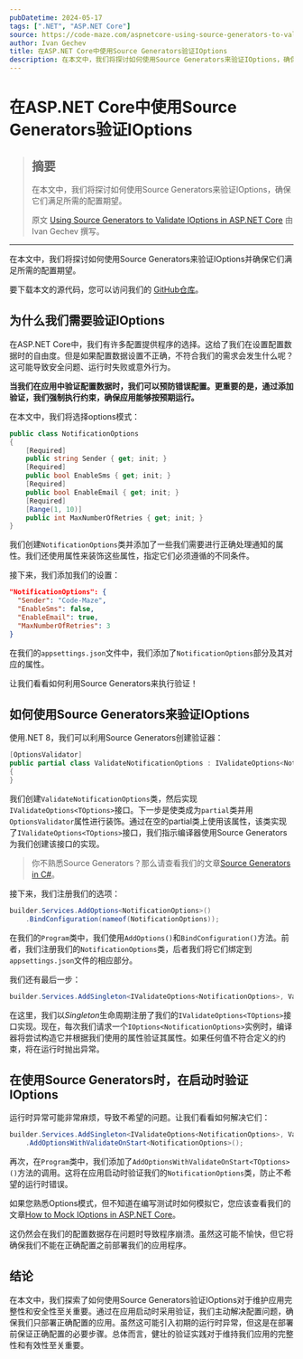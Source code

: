 ```yaml
---
pubDatetime: 2024-05-17
tags: [".NET", "ASP.NET Core"]
source: https://code-maze.com/aspnetcore-using-source-generators-to-validate-ioptions/
author: Ivan Gechev
title: 在ASP.NET Core中使用Source Generators验证IOptions
description: 在本文中，我们将探讨如何使用Source Generators来验证IOptions，确保它们满足所需的配置期望。
---
```


# 在ASP.NET Core中使用Source Generators验证IOptions

> ## 摘要
>
> 在本文中，我们将探讨如何使用Source Generators来验证IOptions，确保它们满足所需的配置期望。
>
> 原文 [Using Source Generators to Validate IOptions in ASP.NET Core](https://code-maze.com/aspnetcore-using-source-generators-to-validate-ioptions/) 由 Ivan Gechev 撰写。

---

在本文中，我们将探讨如何使用Source Generators来验证IOptions并确保它们满足所需的配置期望。

要下载本文的源代码，您可以访问我们的 [GitHub仓库](https://github.com/CodeMazeBlog/CodeMazeGuides/tree/main/aspnetcore-webapi/ValidationForConfigurationData)。

## 为什么我们需要验证IOptions

在ASP.NET Core中，我们有许多配置提供程序的选择。这给了我们在设置配置数据时的自由度。但是如果配置数据设置不正确，不符合我们的需求会发生什么呢？这可能导致安全问题、运行时失败或意外行为。

**当我们在应用中验证配置数据时，我们可以预防错误配置。更重要的是，通过添加验证，我们强制执行约束，确保应用能够按预期运行。**

在本文中，我们将选择options模式：

```csharp
public class NotificationOptions
{
    [Required]
    public string Sender { get; init; }
    [Required]
    public bool EnableSms { get; init; }
    [Required]
    public bool EnableEmail { get; init; }
    [Required]
    [Range(1, 10)]
    public int MaxNumberOfRetries { get; init; }
}
```

我们创建`NotificationOptions`类并添加了一些我们需要进行正确处理通知的属性。我们还使用属性来装饰这些属性，指定它们必须遵循的不同条件。

接下来，我们添加我们的设置：

```json
"NotificationOptions": {
  "Sender": "Code-Maze",
  "EnableSms": false,
  "EnableEmail": true,
  "MaxNumberOfRetries": 3
}
```

在我们的`appsettings.json`文件中，我们添加了`NotificationOptions`部分及其对应的属性。

让我们看看如何利用Source Generators来执行验证！

## 如何使用Source Generators来验证IOptions

使用.NET 8，我们可以利用Source Generators创建验证器：

```csharp
[OptionsValidator]
public partial class ValidateNotificationOptions : IValidateOptions<NotificationOptions>
{
}
```

我们创建`ValidateNotificationOptions`类，然后实现`IValidateOptions<TOptions>`接口。下一步是使类成为`partial`类并用`OptionsValidator`属性进行装饰。通过在空的partial类上使用该属性，该类实现了`IValidateOptions<TOptions>`接口，我们指示编译器使用Source Generators为我们创建该接口的实现。

> 你不熟悉Source Generators？那么请查看我们的文章[Source Generators in C#](https://code-maze.com/csharp-source-generators/)。

接下来，我们注册我们的选项：

```csharp
builder.Services.AddOptions<NotificationOptions>()
    .BindConfiguration(nameof(NotificationOptions));
```

在我们的`Program`类中，我们使用`AddOptions()`和`BindConfiguration()`方法。前者，我们注册我们的`NotificationOptions`类，后者我们将它们绑定到`appsettings.json`文件的相应部分。

我们还有最后一步：

```csharp
builder.Services.AddSingleton<IValidateOptions<NotificationOptions>, ValidateNotificationOptions>()
```

在这里，我们以*Singleton*生命周期注册了我们的`IValidateOptions<TOptions>`接口实现。现在，每次我们请求一个`IOptions<NotificationOptions>`实例时，编译器将尝试构造它并根据我们使用的属性验证其属性。如果任何值不符合定义的约束，将在运行时抛出异常。

## 在使用Source Generators时，在启动时验证IOptions

运行时异常可能非常麻烦，导致不希望的问题。让我们看看如何解决它们：

```csharp
builder.Services.AddSingleton<IValidateOptions<NotificationOptions>, ValidateNotificationOptions>()
    .AddOptionsWithValidateOnStart<NotificationOptions>();
```

再次，在`Program`类中，我们添加了`AddOptionsWithValidateOnStart<TOptions>()`方法的调用。这将在应用启动时验证我们的`NotificationOptions`类，防止不希望的运行时错误。

如果您熟悉Options模式，但不知道在编写测试时如何模拟它，您应该查看我们的文章[How to Mock IOptions in ASP.NET Core](https://code-maze.com/csharp-mock-ioptions/)。

这仍然会在我们的配置数据存在问题时导致程序崩溃。虽然这可能不愉快，但它将确保我们不能在正确配置之前部署我们的应用程序。

## 结论

在本文中，我们探索了如何使用Source Generators验证IOptions对于维护应用完整性和安全性至关重要。通过在应用启动时采用验证，我们主动解决配置问题，确保我们只部署正确配置的应用。虽然这可能引入初期的运行时异常，但这是在部署前保证正确配置的必要步骤。总体而言，健壮的验证实践对于维持我们应用的完整性和有效性至关重要。
